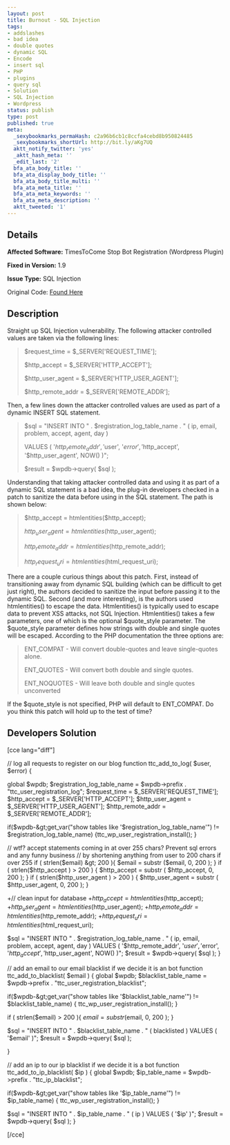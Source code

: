 ```yaml
---
layout: post
title: Burnout - SQL Injection
tags:
- addslashes
- bad idea
- double quotes
- dynamic SQL
- Encode
- insert sql
- PHP
- plugins
- query sql
- Solution
- SQL Injection
- Wordpress
status: publish
type: post
published: true
meta:
  _sexybookmarks_permaHash: c2a96b6cb1c8ccfa4cebd8b950824485
  _sexybookmarks_shortUrl: http://bit.ly/aKg7UQ
  aktt_notify_twitter: 'yes'
  _aktt_hash_meta: ''
  _edit_last: '2'
  bfa_ata_body_title: ''
  bfa_ata_display_body_title: ''
  bfa_ata_body_title_multi: ''
  bfa_ata_meta_title: ''
  bfa_ata_meta_keywords: ''
  bfa_ata_meta_description: ''
  aktt_tweeted: '1'
---
```

## Details
__Affected Software:__ TimesToCome Stop Bot Registration (Wordpress Plugin)

__Fixed in Version:__  1.9

__Issue Type:__ SQL Injection

Original Code: <a title="Burnout" href="http://spotthevuln.com/2010/08/burnout/" target="_blank">Found    Here</a>
## Description
Straight up SQL Injection vulnerability.  The following attacker controlled values are taken via the following lines:
<blockquote>$request_time = $_SERVER['REQUEST_TIME'];

$http_accept = $_SERVER['HTTP_ACCEPT'];

$http_user_agent = $_SERVER['HTTP_USER_AGENT'];

$http_remote_addr = $_SERVER['REMOTE_ADDR'];</blockquote>
Then, a few lines down the attacker controlled values are used as part of a dynamic INSERT SQL statement.
<blockquote>$sql = "INSERT INTO " . $registration_log_table_name . " ( ip, email, problem, accept, agent, day )

VALUES ( '$http_remote_addr', '$user', '$error', '$http_accept', '$http_user_agent', NOW() )";

$result = $wpdb-&gt;query( $sql );</blockquote>
Understanding that taking attacker controlled data and using it as part of a dynamic SQL statement is a bad idea, the plug-in developers checked in a patch to sanitize the data before using in the SQL statement.  The path is shown below:
<blockquote>$http_accept = htmlentities($http_accept);

$http_user_agent = htmlentities($http_user_agent);

$http_remote_addr = htmlentities($http_remote_addr);

$http_request_uri = htmlentities($html_request_uri);</blockquote>
There are a couple curious things about this patch.  First, instead of transitioning away from dynamic SQL building (which can be difficult to get just right), the authors decided to sanitize the input before passing it to the dynamic SQL.  Second (and more interesting), is the authors used htmlentities() to escape the data.  Htmlentities() is typically used to escape data to prevent XSS attacks, not SQL Injection.  Htmlentities() takes a few parameters, one of which is the optional $quote_style parameter.  The $quote_style parameter defines how strings with double and single quotes will be escaped.  According to the PHP documentation the three options are:
<blockquote>ENT_COMPAT  - Will convert double-quotes and leave single-quotes alone.

ENT_QUOTES  - Will convert both double and single quotes.

ENT_NOQUOTES - Will leave both double and single quotes unconverted</blockquote>
If the $quote_style is not specified, PHP will default to ENT_COMPAT.  Do you think this patch will hold up to the test of time?
## Developers Solution
[cce lang="diff"]

// log all requests to register on our blog
function ttc_add_to_log( $user, $error)
{

global $wpdb;
$registration_log_table_name = $wpdb-&gt;prefix . "ttc_user_registration_log";
$request_time = $_SERVER['REQUEST_TIME'];
$http_accept = $_SERVER['HTTP_ACCEPT'];
$http_user_agent = $_SERVER['HTTP_USER_AGENT'];
$http_remote_addr = $_SERVER['REMOTE_ADDR'];

if($wpdb-&gt;get_var("show tables like  '$registration_log_table_name'") != $registration_log_table_name)  {ttc_wp_user_registration_install();
}

// wtf? accept statements coming in at over 255 chars?  Prevent sql errors and any funny business
// by shortening anything from user to 200 chars if over 255
if ( strlen($email) &gt; 200 ){ $email = substr ($email, 0, 200 ); }
if ( strlen($http_accept ) &gt; 200 ) { $http_accept = substr ( $http_accept, 0, 200 ); }
if ( strlen($http_user_agent ) &gt; 200 ) { $http_user_agent = substr ( $http_user_agent, 0, 200 ); }

+// clean input for database
+$http_accept = htmlentities($http_accept);
+$http_user_agent = htmlentities($http_user_agent);
+$http_remote_addr = htmlentities($http_remote_addr);
+$http_request_uri = htmlentities($html_request_uri);

$sql = "INSERT INTO " . $registration_log_table_name . " ( ip, email, problem, accept, agent, day )
VALUES ( '$http_remote_addr', '$user', '$error', '$http_accept', '$http_user_agent', NOW() )";
$result = $wpdb-&gt;query( $sql );
}

// add an email to our email blacklist if we decide it is an bot
function ttc_add_to_blacklist( $email )
{
global $wpdb;
$blacklist_table_name = $wpdb-&gt;prefix . "ttc_user_registration_blacklist";

if($wpdb-&gt;get_var("show tables like '$blacklist_table_name'") != $blacklist_table_name) {
ttc_wp_user_registration_install();
}

if ( strlen($email) &gt; 200 ){ $email = substr ($email, 0, 200 ); }

$sql = "INSERT INTO " . $blacklist_table_name . " ( blacklisted ) VALUES ( '$email' )";
$result = $wpdb-&gt;query( $sql );

}

// add an ip to our ip blacklist if we decide it is a bot
function ttc_add_to_ip_blacklist( $ip )
{
global $wpdb;
$ip_table_name = $wpdb-&gt;prefix . "ttc_ip_blacklist";

if($wpdb-&gt;get_var("show tables like '$ip_table_name'") != $ip_table_name) {
ttc_wp_user_registration_install();
}

$sql = "INSERT INTO " . $ip_table_name . " ( ip ) VALUES ( '$ip' )";
$result = $wpdb-&gt;query( $sql );
}

[/cce] 
